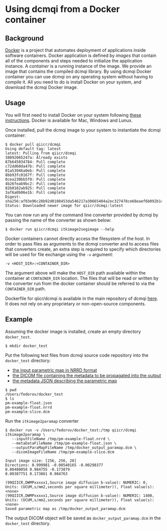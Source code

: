 # Using dcmqi from a Docker container

## Background

[Docker](http://docker.com) is a project that automates deployment of applications inside software containers. Docker 
application is defined by _images_ that contain all of the components and steps needed to initialize the application instance. A _container_ is a running instance of the image. We provide an image that contains the compiled dcmqi library. By using dcmqi Docker container you can use dcmqi on any operating system without having to compile it. All you need to do is install Docker on your system, and download the dcmqi Docker image.

## Usage

You will first need to install Docker on your system following [these instructions](https://www.docker.com/products/overview). Docker is available for Mac, Windows and Lunux.

Once installed, pull the dcmqi image to your system to instantiate the dcmqi container:

```
$ docker pull qiicr/dcmqi
Using default tag: latest
latest: Pulling from qiicr/dcmqi
38892065247a: Already exists
87b645034784: Pull complete
c72dd60da47b: Pull complete
01a53946a0eb: Pull complete
8bb93fc0167f: Pull complete
0cea230bb5f0: Pull complete
4b26feab9bc2: Pull complete
82b0182ab925: Pull complete
3af6a0b06e1b: Pull complete
Digest: sha256:af03e96c28b92d0108453da546217a38665404a2ec327478ce68eaef6b092b14
Status: Downloaded newer image for qiicr/dcmqi:latest
```

You can now run any of the command line converter provided by dcmqi by passing the name of the converter as shown below:

```
$ docker run qiicr/dcmqi itkimage2segimage --help
```

Docker containers cannot directly access the filesystem of the host. In order to pass files as arguments to the dcmqi converter and to access files that converters create, an extra step is required to specify which directories will be used for file exchange using the `-v` argument:

```
-v <HOST_DIR>:<CONTAINER_DIR>
```

The argument above will make the `HOST_DIR` path available within the container at `CONTAINER_DIR` location. The files that will be read or written by the converter run from the docker container should be referred to via the `CONTAINER_DIR` path.

Dockerfile for qiicr/dcmqi is available in the main repository of dcmqi [here](https://github.com/QIICR/dcmqi/blob/master/Dockerfile). It does not rely on any proprietary or non-open-source components. 

## Example

Assuming the docker image is installed, create an empty directory `docker_test`.

```
$ mkdir docker_test
```

Put the following test files from dcmqi source code repository into the `docker_test` directory: 
* [the input parametric map in NRRD format](https://github.com/QIICR/dcmqi/raw/master/data/paramaps/pm-example-float.nrrd)
* [the DICOM file containing the metadata to be propagated into the output](https://github.com/QIICR/dcmqi/blob/master/data/paramaps/pm-example-slice.dcm)
* [the metadata JSON describing the parametric map](https://github.com/QIICR/dcmqi/blob/master/doc/examples/pm-example-float.json)

```
$ pwd
/Users/fedorov/docker_test
$ ls
pm-example-float.json     
pm-example-float.nrrd     
pm-example-slice.dcm
```

Run the `itkimage2paramap` converter

```
$ docker run -v /Users/fedorov/docker_test:/tmp qiicr/dcmqi itkimage2paramap \ 
   --inputFileName /tmp/pm-example-float.nrrd \
   --metaDataFileName /tmp/pm-example-float.json \
   --outputParaMapFileName /tmp/docker_output_paramap.dcm \
   --dicomImageFileName /tmp/pm-example-slice.dcm
   
Input image size: [256, 256, 20]
Directions: 0.999981 -0.00540165 -0.00298377
0.00480058 0.984755 -0.173879
0.00387751 0.173861 0.984763

(99QIICR,DWMPxxxxx1,Source image diffusion b-value): NUMERIC: 0, Units: (UCUM,s/mm2,seconds per square millimeter)), Float value(s): <none>
(99QIICR,DWMPxxxxx1,Source image diffusion b-value): NUMERIC: 1400, Units: (UCUM,s/mm2,seconds per square millimeter)), Float value(s): <none>
Saved parametric map as /tmp/docker_output_paramap.dcm
```

The output DICOM object will be saved as `docker_output_paramap.dcm` in the `docker_test` directory.


